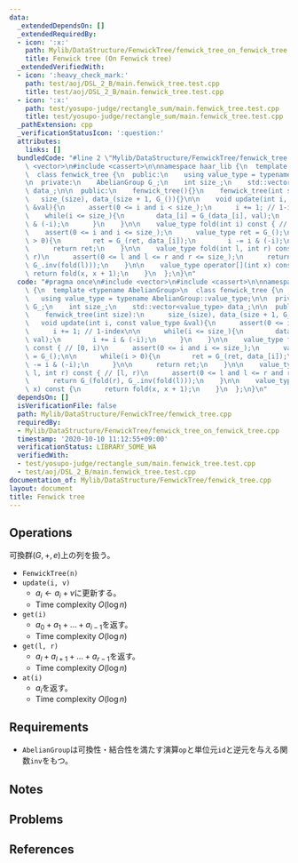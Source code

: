 ```yaml
---
data:
  _extendedDependsOn: []
  _extendedRequiredBy:
  - icon: ':x:'
    path: Mylib/DataStructure/FenwickTree/fenwick_tree_on_fenwick_tree.cpp
    title: Fenwick tree (On Fenwick tree)
  _extendedVerifiedWith:
  - icon: ':heavy_check_mark:'
    path: test/aoj/DSL_2_B/main.fenwick_tree.test.cpp
    title: test/aoj/DSL_2_B/main.fenwick_tree.test.cpp
  - icon: ':x:'
    path: test/yosupo-judge/rectangle_sum/main.fenwick_tree.test.cpp
    title: test/yosupo-judge/rectangle_sum/main.fenwick_tree.test.cpp
  _pathExtension: cpp
  _verificationStatusIcon: ':question:'
  attributes:
    links: []
  bundledCode: "#line 2 \"Mylib/DataStructure/FenwickTree/fenwick_tree.cpp\"\n#include\
    \ <vector>\n#include <cassert>\n\nnamespace haar_lib {\n  template <typename AbelianGroup>\n\
    \  class fenwick_tree {\n  public:\n    using value_type = typename AbelianGroup::value_type;\n\
    \n  private:\n    AbelianGroup G_;\n    int size_;\n    std::vector<value_type>\
    \ data_;\n\n  public:\n    fenwick_tree(){}\n    fenwick_tree(int size):\n   \
    \   size_(size), data_(size + 1, G_()){}\n\n    void update(int i, const value_type\
    \ &val){\n      assert(0 <= i and i < size_);\n      i += 1; // 1-index\n\n  \
    \    while(i <= size_){\n        data_[i] = G_(data_[i], val);\n        i += i\
    \ & (-i);\n      }\n    }\n\n    value_type fold(int i) const { // [0, i)\n  \
    \    assert(0 <= i and i <= size_);\n      value_type ret = G_();\n\n      while(i\
    \ > 0){\n        ret = G_(ret, data_[i]);\n        i -= i & (-i);\n      }\n\n\
    \      return ret;\n    }\n\n    value_type fold(int l, int r) const { // [l,\
    \ r)\n      assert(0 <= l and l <= r and r <= size_);\n      return G_(fold(r),\
    \ G_.inv(fold(l)));\n    }\n\n    value_type operator[](int x) const {\n     \
    \ return fold(x, x + 1);\n    }\n  };\n}\n"
  code: "#pragma once\n#include <vector>\n#include <cassert>\n\nnamespace haar_lib\
    \ {\n  template <typename AbelianGroup>\n  class fenwick_tree {\n  public:\n \
    \   using value_type = typename AbelianGroup::value_type;\n\n  private:\n    AbelianGroup\
    \ G_;\n    int size_;\n    std::vector<value_type> data_;\n\n  public:\n    fenwick_tree(){}\n\
    \    fenwick_tree(int size):\n      size_(size), data_(size + 1, G_()){}\n\n \
    \   void update(int i, const value_type &val){\n      assert(0 <= i and i < size_);\n\
    \      i += 1; // 1-index\n\n      while(i <= size_){\n        data_[i] = G_(data_[i],\
    \ val);\n        i += i & (-i);\n      }\n    }\n\n    value_type fold(int i)\
    \ const { // [0, i)\n      assert(0 <= i and i <= size_);\n      value_type ret\
    \ = G_();\n\n      while(i > 0){\n        ret = G_(ret, data_[i]);\n        i\
    \ -= i & (-i);\n      }\n\n      return ret;\n    }\n\n    value_type fold(int\
    \ l, int r) const { // [l, r)\n      assert(0 <= l and l <= r and r <= size_);\n\
    \      return G_(fold(r), G_.inv(fold(l)));\n    }\n\n    value_type operator[](int\
    \ x) const {\n      return fold(x, x + 1);\n    }\n  };\n}\n"
  dependsOn: []
  isVerificationFile: false
  path: Mylib/DataStructure/FenwickTree/fenwick_tree.cpp
  requiredBy:
  - Mylib/DataStructure/FenwickTree/fenwick_tree_on_fenwick_tree.cpp
  timestamp: '2020-10-10 11:12:55+09:00'
  verificationStatus: LIBRARY_SOME_WA
  verifiedWith:
  - test/yosupo-judge/rectangle_sum/main.fenwick_tree.test.cpp
  - test/aoj/DSL_2_B/main.fenwick_tree.test.cpp
documentation_of: Mylib/DataStructure/FenwickTree/fenwick_tree.cpp
layout: document
title: Fenwick tree
---
```


## Operations
可換群$(G, +, e)$上の列を扱う。
- `FenwickTree(n)`
- `update(i, v)`
	- $a_i \leftarrow a_i + v$に更新する。
	- Time complexity $O(\log n)$
- `get(i)`
	- $a_0 + a_1 + \ldots + a_{i-1}$を返す。
	- Time complexity $O(\log n)$
- `get(l, r)`
	- $a_l + a_{l+1} + \ldots + a_{r-1}$を返す。
	- Time complexity $O(\log n)$
- `at(i)`
	- $a_i$を返す。
	- Time complexity $O(\log n)$

## Requirements

- `AbelianGroup`は可換性・結合性を満たす演算`op`と単位元`id`と逆元を与える関数`inv`をもつ。

## Notes

## Problems

## References


